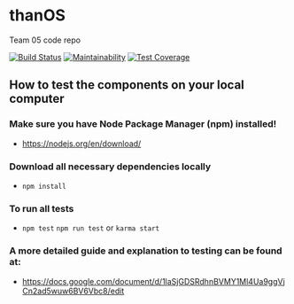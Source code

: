 # thanOS
Team 05 code repo

[![Build Status](https://travis-ci.com/ucsd-cse112/thanOS.svg?token=Jx8LU2RPAYJqzazeHJ5U&branch=master)](https://travis-ci.com/ucsd-cse112/thanOS)
[![Maintainability](https://api.codeclimate.com/v1/badges/c46bd5e7fe5cc18e9541/maintainability)](https://codeclimate.com/repos/5cbebc0cfbadb16720001ec7/maintainability)
[![Test Coverage](https://api.codeclimate.com/v1/badges/c46bd5e7fe5cc18e9541/test_coverage)](https://codeclimate.com/repos/5cbebc0cfbadb16720001ec7/test_coverage)

## **How to test the components on your local computer**
### Make sure you have Node Package Manager (npm) installed!
- https://nodejs.org/en/download/
### Download all necessary dependencies locally
- `npm install`
### To run all tests
- `npm test` `npm run test` or `karma start`

### A more detailed guide and explanation to testing can be found at:
- https://docs.google.com/document/d/1laSjGDSRdhnBVMY1Ml4Ua9ggVjCn2ad5wuw6BV6Vbc8/edit
